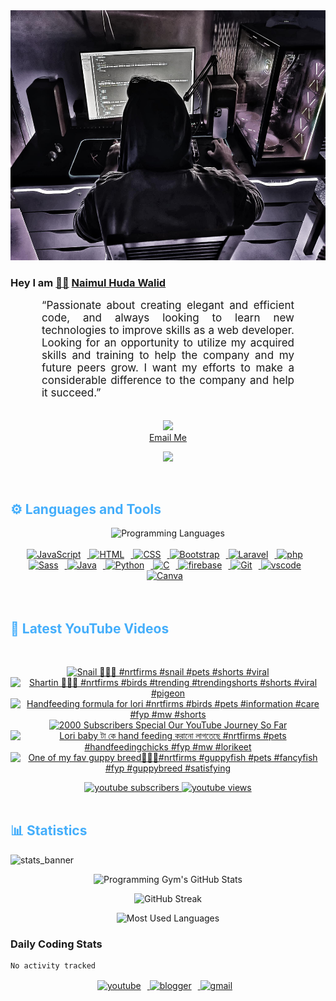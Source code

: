 <!-- ![github_cover_banner](https://www.digitalsolutionservices.com/img/services/web%20development.gif)-->

<div align="center" style="display:block;">
    <img height="400px" width="100%" alt="github cover banner" src="https://raw.githubusercontent.com/NaimulHudaWalid/NaimulHudaWalid/main/272276268_3114779035434264_920860974401480824_n.jpg"/> 
</div>

### Hey I am [👨🏻‍][facebook] [Naimul Huda Walid][youtube]



<p align:"center" style="text-align: justify; margin: 0 50px; font-size: 17px;" >
   “Passionate about creating elegant and efficient code, and always looking to learn new technologies to improve skills as a web developer. Looking for an opportunity to utilize my acquired skills and training to help the company and my future peers grow. I want my efforts to make a considerable difference to the company and help it succeed.”
<br>
<br>
<div align="center">

![](https://visitor-badge.glitch.me/badge?page_id=NaimulHudaWalid)
    <br />
[Email Me](mailto:dev.naimulhuda@gmail.com)
</div>
</p>
<!-- Typing SVG by DenverCoder1 - https://github.com/DenverCoder1/readme-typing-svg -->
<p align="center">
<!--   <a href="https://github.com/DenverCoder1/readme-typing-svg"> -->
    <img src="https://readme-typing-svg.herokuapp.com?color=E22FE4&width=380&height=45&lines=Open-Source+Enthusiast;Learning+In+Public;Empowering+Others;Nice+To+Meet+You+...&center=true"></a>

</p>
<br>
<!-- Languages and Tools -->

<h2 style="color: #44AEFB">⚙️ Languages and Tools</h2>
<div align="center" style="display:block;">
    <img width="100px" alt="Programming Languages" src="https://user-images.githubusercontent.com/78341798/194531121-47b0119a-ce00-439d-b586-125f86acb098.png"/> 
</div>
<br>   
<!-- Icons Resources -->
<!-- https://devicon.dev/ -->
<!-- https://cdn.jsdelivr.net/npm/simple-icons@v3/icons/ -->
<div align="center">
  <a href="https://developer.mozilla.org/en-US/docs/Web/JavaScript" target="_blank" rel="noreferrer">
      <img  alt="JavaScript" height="50px" style="padding-right:10px;" src="https://cdn.jsdelivr.net/gh/devicons/devicon/icons/javascript/javascript-plain.svg"/>
  </a>
  
 
  <a href="https://developer.mozilla.org/en-US/docs/Web/HTML" target="_blank" rel="noreferrer">
      <img  alt="HTML" height="50px" style="padding-right:10px;" src="https://cdn.jsdelivr.net/gh/devicons/devicon/icons/html5/html5-original.svg"/>
  </a>
  <a href="https://developer.mozilla.org/en-US/docs/Web/CSS" target="_blank" rel="noreferrer">
      <img  alt="CSS" height="50px" style="padding-right:10px;" src="https://cdn.jsdelivr.net/gh/devicons/devicon/icons/css3/css3-original.svg"/>
  </a>
  <a href="https://getbootstrap.com/" target="_blank" rel="noreferrer">
      <img  alt="Bootstrap" height="50px" style="padding-right:10px;" src="https://cdn.jsdelivr.net/gh/devicons/devicon/icons/bootstrap/bootstrap-original.svg"/>
  </a> 
  <a href="https://laravel.com/" target="_blank" rel="noreferrer">
      <img  alt="Laravel" height="50px" style="padding-right:10px;" src="https://cdn.jsdelivr.net/gh/devicons/devicon/icons/laravel/laravel-plain.svg"/>
  </a>
  <a href="https://www.php.net/" target="_blank" rel="noreferrer">
      <img  alt="php" height="50px" style="padding-right:10px;" src="https://cdn.jsdelivr.net/gh/devicons/devicon/icons/php/php-original.svg"/>
  </a>
  <a href="https://sass-lang.com/" target="_blank" rel="noreferrer">
      <img  alt="Sass" height="50px" style="padding-right:10px;" src="https://cdn.jsdelivr.net/gh/devicons/devicon/icons/sass/sass-original.svg"/>
  </a>
  <a href="https://www.java.com/en/" target="_blank" rel="noreferrer">
      <img  alt="Java" height="50px" style="padding-right:10px;" src="https://cdn.jsdelivr.net/gh/devicons/devicon/icons/java/java-original.svg"/>
  </a>    
  <a href="https://www.python.org/" target="_blank" rel="noreferrer">
      <img  alt="Python" height="50px" style="padding-right:10px;" src="https://cdn.jsdelivr.net/gh/devicons/devicon/icons/python/python-original.svg"/>
  </a>
  <a href="https://www.cprogramming.com/" target="_blank" rel="noreferrer">
      <img  alt="C" height="50px" style="padding-right:10px;" src="https://cdn.jsdelivr.net/gh/devicons/devicon/icons/c/c-original.svg"/>
  </a>
  
  <a href="https://firebase.google.com/" target="_blank" rel="noreferrer">
      <img  alt="firebase" height="50px" style="padding-right:10px;" src="https://cdn.jsdelivr.net/gh/devicons/devicon/icons/firebase/firebase-plain.svg"/>
  </a>
 
  <a href="https://git-scm.com/" target="_blank" rel="noreferrer">
      <img  alt="Git" height="50px" style="padding-right:10px;" src="https://cdn.jsdelivr.net/gh/devicons/devicon/icons/git/git-original.svg"/>
  </a>
  
  <a href="https://code.visualstudio.com/" target="_blank" rel="noreferrer">
      <img  alt="vscode" height="50px" style="padding-right:10px;"src="https://cdn.jsdelivr.net/gh/devicons/devicon/icons/vscode/vscode-original.svg"/>
  </a>
  <a href="https://www.canva.com/" target="_blank" rel="noreferrer">
      <img  alt="Canva" height="50px" style="padding-right:10px;" src="https://cdn.jsdelivr.net/gh/devicons/devicon/icons/canva/canva-original.svg"/> 
  </a>
</div>
<br>
<br>

<!-- Latest YouTube Videos -->

<h2 style="color: #44AEFB">🎦 Latest YouTube Videos</h2>
<br />

<!-- Resource/Reference: https://github.com/DenverCoder1/github-readme-youtube-cards -->
<div class="youtube videos cards" align="center">

<!-- BEGIN YOUTUBE-CARDS -->
[![Snail 🖤🖤🔥 #nrtfirms #snail #pets #shorts #viral](https://ytcards.demolab.com/?id=MIRU3-ZAd3w&title=Snail+%F0%9F%96%A4%F0%9F%96%A4%F0%9F%94%A5+%23nrtfirms+%23snail+%23pets+%23shorts+%23viral&lang=en&timestamp=1721208559&background_color=%230d1117&title_color=%23ffffff&stats_color=%23dedede&max_title_lines=1&width=250&border_radius=5 "Snail 🖤🖤🔥 #nrtfirms #snail #pets #shorts #viral")](https://www.youtube.com/watch?v=MIRU3-ZAd3w)
[![Shartin 💯🔥🖤 #nrtfirms #birds #trending #trendingshorts #shorts #viral #pigeon](https://ytcards.demolab.com/?id=fzacJ_PC74o&title=Shartin+%F0%9F%92%AF%F0%9F%94%A5%F0%9F%96%A4+%23nrtfirms+%23birds+%23trending+%23trendingshorts+%23shorts+%23viral+%23pigeon&lang=en&timestamp=1721001470&background_color=%230d1117&title_color=%23ffffff&stats_color=%23dedede&max_title_lines=1&width=250&border_radius=5 "Shartin 💯🔥🖤 #nrtfirms #birds #trending #trendingshorts #shorts #viral #pigeon")](https://www.youtube.com/watch?v=fzacJ_PC74o)
[![Handfeeding formula for lori #nrtfirms #birds #pets #information #care #fyp #mw #shorts](https://ytcards.demolab.com/?id=iz72Px2EckQ&title=Handfeeding+formula+for+lori+%23nrtfirms+%23birds+%23pets+%23information+%23care+%23fyp+%23mw+%23shorts&lang=en&timestamp=1720985556&background_color=%230d1117&title_color=%23ffffff&stats_color=%23dedede&max_title_lines=1&width=250&border_radius=5 "Handfeeding formula for lori #nrtfirms #birds #pets #information #care #fyp #mw #shorts")](https://www.youtube.com/watch?v=iz72Px2EckQ)
[![2000 Subscribers Special Our YouTube Journey So Far](https://ytcards.demolab.com/?id=UYQRcP817H8&title=2000+Subscribers+Special+Our+YouTube+Journey+So+Far&lang=en&timestamp=1720903476&background_color=%230d1117&title_color=%23ffffff&stats_color=%23dedede&max_title_lines=1&width=250&border_radius=5 "2000 Subscribers Special Our YouTube Journey So Far")](https://www.youtube.com/watch?v=UYQRcP817H8)
[![Lori baby টা কে hand feeding করানো লাগতেছে #nrtfirms #pets #handfeedingchicks #fyp #mw #lorikeet](https://ytcards.demolab.com/?id=i877y8KikdI&title=Lori+baby+%E0%A6%9F%E0%A6%BE+%E0%A6%95%E0%A7%87+hand+feeding+%E0%A6%95%E0%A6%B0%E0%A6%BE%E0%A6%A8%E0%A7%8B+%E0%A6%B2%E0%A6%BE%E0%A6%97%E0%A6%A4%E0%A7%87%E0%A6%9B%E0%A7%87+%23nrtfirms+%23pets+%23handfeedingchicks+%23fyp+%23mw+%23lorikeet&lang=en&timestamp=1720890667&background_color=%230d1117&title_color=%23ffffff&stats_color=%23dedede&max_title_lines=1&width=250&border_radius=5 "Lori baby টা কে hand feeding করানো লাগতেছে #nrtfirms #pets #handfeedingchicks #fyp #mw #lorikeet")](https://www.youtube.com/watch?v=i877y8KikdI)
[![One of my fav guppy breed💯🔥🖤#nrtfirms #guppyfish #pets #fancyfish #fyp #guppybreed #satisfying](https://ytcards.demolab.com/?id=9ANh3FKsjhw&title=One+of+my+fav+guppy+breed%F0%9F%92%AF%F0%9F%94%A5%F0%9F%96%A4%23nrtfirms+%23guppyfish+%23pets+%23fancyfish+%23fyp+%23guppybreed+%23satisfying&lang=en&timestamp=1720778951&background_color=%230d1117&title_color=%23ffffff&stats_color=%23dedede&max_title_lines=1&width=250&border_radius=5 "One of my fav guppy breed💯🔥🖤#nrtfirms #guppyfish #pets #fancyfish #fyp #guppybreed #satisfying")](https://www.youtube.com/watch?v=9ANh3FKsjhw)
<!-- END YOUTUBE-CARDS -->
</div>

<!-- Begin Youtube Buttons -->
<!-- Resource/Reference:  https://github.com/DenverCoder1/custom-icon-badges -->
<div class="youtube buttons" align="center">
    <a href="https://www.youtube.com/channel/UCa3YaFwzSII0kKg3Nads2dQ"  target="_blank">
        <img alt="youtube subscribers" src="https://img.shields.io/youtube/channel/subscribers/UCa3YaFwzSII0kKg3Nads2dQ?logo=youtube&logoColor=red&style=for-the-badge"/>
    </a> 
    <a href="https://www.youtube.com/channel/UCa3YaFwzSII0kKg3Nads2dQ"  target="_blank">
        <img alt="youtube views" src="https://custom-icon-badges.demolab.com/youtube/channel/views/UCa3YaFwzSII0kKg3Nads2dQ?color=%23E05D44&logo=eye&logoColor=white&style=for-the-badge&labelColor=#555555"/>
    </a> 
</div>
<br>
<!-- End Youtube Buttons -->

<!-- Statistics -->

<h2 style="color: #44AEFB">📊 Statistics</h2>

![stats_banner](https://user-images.githubusercontent.com/78341798/194534778-d662496c-ae00-4e8d-ae9b-b90912054e7f.gif)

<!-- Begin Stats Cards -->
<!-- Resources:  -->
<!-- Github & Languages Stats: https://github.com/naimul15-12090/github-readme-stats --> 
<!-- Streak Stats: https://github.com/denvercoder1/github-readme-streak-stats -->
<!-- Change the value after ?username= to your GitHub username. -->
<div class="stats" align="center">

![Programming Gym's GitHub Stats](https://github-readme-stats.vercel.app/api?username=NaimulHudaWalid&hide=stars&count_private=true&show_icons=true&theme=algolia&border_radius=20)

![GitHub Streak](https://streak-stats.demolab.com?user=NaimulHudaWalid&count_private=true&theme=algolia&border_radius=22)

![Most Used Languages](https://github-readme-stats.vercel.app/api/top-langs/?username=NaimulHudaWalid&langs_count=8&layout=compact&show_icons=true&theme=algolia&border_radius=20)
    
<!-- ![Top Langs](https://github-readme-stats.vercel.app/api/top-langs/?username=naimul15-12090&langs_count=8) -->
<!-- [![Top Langs](https://github-readme-stats.vercel.app/api/top-langs/?username=naimul15-12090&layout=compact)](https://github.com/anuraghazra/github-readme-stats)
 -->
    
</div>
<!--  End Stats Cards -->



### Daily Coding Stats
<!--START_SECTION:waka-->

```txt
No activity tracked
```

<!--END_SECTION:waka-->
<!-- Begin Footer -->
<!-- Icons Resources -->
<!-- https://devicon.dev/ -->
<div class="footer" align="center" style="margin:15px;">
    <a href="https://www.youtube.com/channel/UCa3YaFwzSII0kKg3Nads2dQ" target="_blank">
        <img  style="margin:0 10px 10px 0;" src="https://user-images.githubusercontent.com/78341798/194531650-698ef1b1-9cbd-4b4f-96ef-5a2ec4b5d7e6.svg" alt="youtube" width="40px"/>
    </a>
    <a href="https://www.linkedin.com/in/naimulhudawalid/" target="_blank">
        <img style="margin:0 10px 10px 0;" src="https://user-images.githubusercontent.com/78341798/194531458-b5dfeb1b-bad5-4dfa-909a-2e402262db9a.svg" alt="blogger" width="40px"/>
    </a>
    <a href="mailto:dev.naimulhuda@gmail.com" target="_blank">
        <img style="margin:0 10px 10px 0;" src="https://user-images.githubusercontent.com/78341798/194531383-ddb2b774-5bb9-491c-b601-4a4a7d9792fb.svg" alt="gmail" width="40px"/>
    </a>
</div>
<!-- End Footer -->

[youtube]: https://www.youtube.com/channel/UCa3YaFwzSII0kKg3Nads2dQ
[facebook]: https://www.facebook.com/profile.php?id=100007065945838
